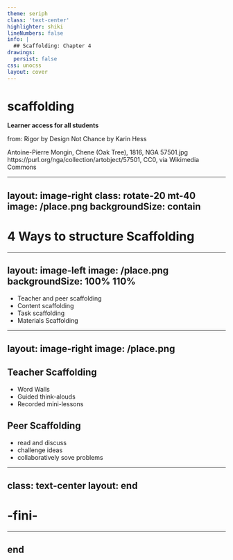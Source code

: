 ```yaml
---
theme: seriph
class: 'text-center'
highlighter: shiki
lineNumbers: false
info: |
  ## Scaffolding: Chapter 4
drawings:
  persist: false
css: unocss
layout: cover
---
```


# scaffolding

**Learner access for all students**

from: Rigor by Design Not Chance by Karin Hess

<div class="text-xs opacity-50 absolute bottom-4">
Antoine-Pierre Mongin, Chene (Oak Tree), 1816, NGA 57501.jpg<br>
https://purl.org/nga/collection/artobject/57501, CC0, via Wikimedia Commons
</div>

---
layout: image-right
class: rotate-20 mt-40
image: /place.png
backgroundSize: contain
---

# 4 Ways to structure Scaffolding

---
layout: image-left
image: /place.png
backgroundSize: 100% 110%
---

- Teacher and peer scaffolding
- Content scaffolding
- Task scaffolding
- Materials Scaffolding

---
layout: image-right
image: /place.png
---
## Teacher Scaffolding
- Word Walls
- Guided think-alouds
- Recorded mini-lessons

## Peer Scaffolding
- read and discuss
- challenge ideas
- collaboratively sove problems

---
class: text-center
layout: end
---

# -fini-

---
end
---
